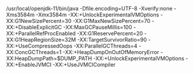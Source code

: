 /usr/local/openjdk-11/bin/java -Dfile.encoding=UTF-8 -Xverify:none -Xms3584m -Xmx3584m -XX:+UnlockExperimentalVMOptions -XX:G1NewSizePercent=30 -XX:G1MaxNewSizePercent=70 -XX:+DisableExplicitGC -XX:MaxGCPauseMillis=100 -XX:+ParallelRefProcEnabled -XX:G1ReservePercent=20 -XX:G1HeapRegionSize=32M -XX:TargetSurvivorRatio=90 -XX:+UseCompressedOops -XX:ParallelGCThreads=4 -XX:ConcGCThreads=1 -XX:+HeapDumpOnOutOfMemoryError -XX:HeapDumpPath=$DUMP_PATH -XX:+UnlockExperimentalVMOptions -XX:+EnableJVMCI -XX:+UseJVMCICompiler
